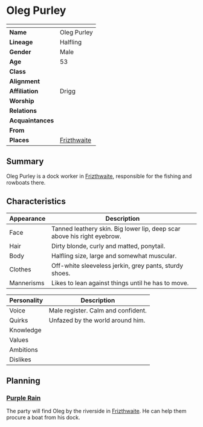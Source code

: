 # Oleg Purley

| []() | |
| --- | --- |
| **Name** | Oleg Purley |
| **Lineage** | Halfling |
| **Gender** | Male |
| **Age** | 53 |
| **Class** | |
| **Alignment** | |
| **Affiliation** | Drigg |
| **Worship** | |
| **Relations** | |
| **Acquaintances** | |
| **From** | |
| **Places** | [Frizthwaite](../places/settlements/villages/frizthwaite.md) |

## Summary

Oleg Purley is a dock worker in [Frizthwaite](../places/settlements/villages/frizthwaite.md), responsible for the fishing and rowboats there.

## Characteristics

| Appearance | Description |
| --- | --- |
| Face | Tanned leathery skin. Big lower lip, deep scar above his right eyebrow. |
| Hair | Dirty blonde, curly and matted, ponytail. |
| Body | Halfling size, large and somewhat muscular. |
| Clothes | Off-white sleeveless jerkin, grey pants, sturdy shoes. |
| Mannerisms | Likes to lean against things until he has to move. |

| Personality | Description |
| --- | --- |
| Voice | Male register. Calm and confident. |
| Quirks | Unfazed by the world around him. |
| Knowledge | |
| Values | |
| Ambitions | |
| Dislikes | |

## Planning

### [Purple Rain](../campaigns/C1-purple-rain.md)

The party will find Oleg by the riverside in [Frizthwaite](../places/settlements/villages/frizthwaite.md). He can help them procure a boat from his dock.

